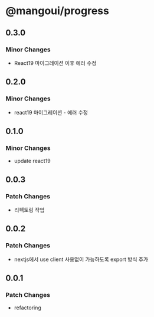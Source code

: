 # @mangoui/progress

## 0.3.0

### Minor Changes

- React19 마이그레이션 이후 에러 수정

## 0.2.0

### Minor Changes

- react19 마이그레이션 - 에러 수정

## 0.1.0

### Minor Changes

- update react19

## 0.0.3

### Patch Changes

- 리펙토링 작업

## 0.0.2

### Patch Changes

- nextjs에서 use client 사용없이 가능하도록 export 방식 추가

## 0.0.1

### Patch Changes

- refactoring
